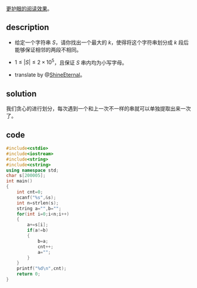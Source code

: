 [更护眼的阅读效果](https://blog.csdn.net/kkkksc03/article/details/105588843)。

## description

- 给定一个字符串 $S$，请你找出一个最大的 $k$，使得将这个字符串划分成 $k$ 段后能够保证相邻的两段不相同。

- $1\le |S| \le 2\times 10^5$，且保证 $S$ 串内均为小写字母。

- translate by @[ShineEternal](https://www.luogu.com.cn/user/45475)。

## solution

我们贪心的进行划分，每次遇到一个和上一次不一样的串就可以单独提取出来一次了。

## code
```cpp
#include<cstdio>
#include<iostream>
#include<string>
#include<cstring>
using namespace std;
char s[200005];
int main()
{
	int cnt=0;
	scanf("%s",&s);
	int n=strlen(s);
	string a="",b="";
	for(int i=0;i<n;i++)
	{
		a+=s[i];
		if(a!=b)
		{
			b=a;
			cnt++;
			a="";
		}
	}
	printf("%d\n",cnt);
	return 0;
} 
```